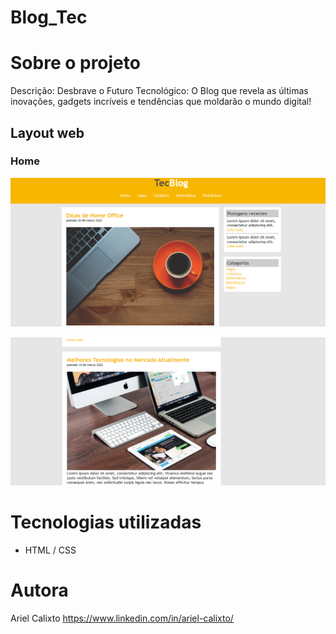 # Blog_Tec
# Sobre o projeto
Descrição: Desbrave o Futuro Tecnológico: 
O Blog que revela as últimas inovações, gadgets incríveis e tendências que moldarão o mundo digital!
## Layout web
### Home
![Home 1](https://github.com/arielklxto/Blog_Tec/blob/main/imagens/home1.png)

![Home 2](https://github.com/arielklxto/Blog_Tec/blob/main/imagens/home2.png)


# Tecnologias utilizadas
- HTML / CSS
  
# Autora
Ariel Calixto
https://www.linkedin.com/in/ariel-calixto/

